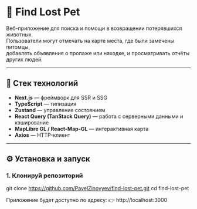 # 🐾 Find Lost Pet

Веб-приложение для поиска и помощи в возвращении потерявшихся животных.  
Пользователи могут отмечать на карте места, где были замечены питомцы,  
добавлять объявления о пропаже или находке, и просматривать отчёты других людей.

---

## 🚀 Стек технологий

- **Next.js** — фреймворк для SSR и SSG  
- **TypeScript** — типизация 
- **Zustand** — управление состоянием  
- **React Query (TanStack Query)** — работа с серверными данными и кэширование  
- **MapLibre GL / React-Map-GL** — интерактивная карта  
- **Axios** — HTTP-клиент  

---

## ⚙️ Установка и запуск

### 1. Клонируй репозиторий
git clone https://github.com/PavelZinovyev/find-lost-pet.git
cd find-lost-pet

Приложение будет доступно по адресу:
👉 http://localhost:3000
